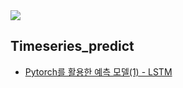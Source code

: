<img src="https://img.shields.io/badge/{python}-{blue}?style={flat}&logo={python}&logoColor={3776AB}"/>



**Timeseries_predict**
---
- [Pytorch를 활용한 예측 모델(1) - LSTM](https://github.com/717eunhye/Analysis-Modeling/blob/main/Timeseries_predict/Pytorch%EB%A5%BC%20%ED%99%9C%EC%9A%A9%ED%95%9C%20%EC%98%88%EC%B8%A1%20%EB%AA%A8%EB%8D%B8(1)%20-%20LSTM.ipynb)
